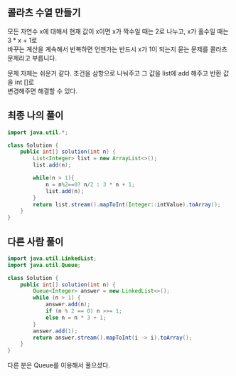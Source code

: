 ## 콜라츠 수열 만들기
모든 자연수 x에 대해서 현재 값이 x이면 x가 짝수일 때는 2로 나누고, x가 홀수일 때는 3 * x + 1로  
바꾸는 계산을 계속해서 반복하면 언젠가는 반드시 x가 1이 되는지 묻는 문제를 콜라츠 문제라고 부릅니다.

문제 자체는 쉬운거 같다. 조건을 삼항으로 나눠주고 그 값을 list에 add 해주고 반환 값을 int []로  
변경해주면 해결할 수 있다.


## 최종 나의 풀이
```java
import java.util.*;

class Solution {
    public int[] solution(int n) {
        List<Integer> list = new ArrayList<>();
        list.add(n);

        while(n > 1){
            n = n%2==0? n/2 : 3 * n + 1;
            list.add(n);
        }
        return list.stream().mapToInt(Integer::intValue).toArray();
    }
}
```

## 다른 사람 풀이
```java
import java.util.LinkedList;
import java.util.Queue;

class Solution {
    public int[] solution(int n) {
        Queue<Integer> answer = new LinkedList<>();
        while (n > 1) {
            answer.add(n);
            if (n % 2 == 0) n >>= 1;
            else n = n * 3 + 1;
        }
        answer.add(1);
        return answer.stream().mapToInt(i -> i).toArray();
    }
}
```

다른 분은 Queue를 이용해서 풀으셨다.